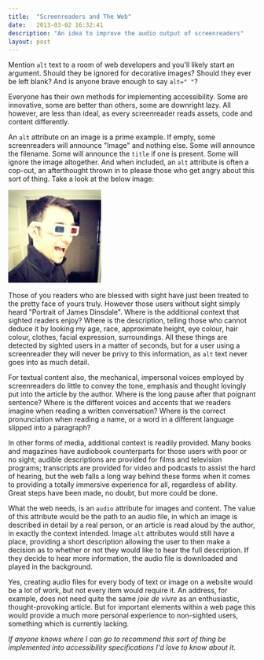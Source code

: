 ```yaml
---
title:  "Screenreaders and The Web"
date:   2013-03-02 16:32:41
description: "An idea to improve the audio output of screenreaders"
layout: post
---
```


Mention `alt` text to a room of web developers and you'll likely start an argument. Should they be ignored for decorative images? Should they ever be left blank? And is anyone brave enough to say `alt=" "`?

Everyone has their own methods for implementing accessibility. Some are innovative, some are better than others, some are downright lazy. All however, are less than ideal, as every screenreader reads assets, code and content differently.

An `alt` attribute on an image is a prime example. If empty, some screenreaders will announce "Image" and nothing else. Some will announce the filename. Some will announce the `title` if one is present. Some will ignore the image altogether. And when included, an `alt` attribute is often a cop-out, an afterthought thrown in to please those who get angry about this sort of thing. Take a look at the below image:

![Portrait of James Dinsdale](/img/me.jpg)

Those of you readers who are blessed with sight have just been treated to the pretty face of yours truly. However those users without sight simply heard "Portrait of James Dinsdale". Where is the additional context that sighted readers enjoy? Where is the description, telling those who cannot deduce it by looking my age, race, approximate height, eye colour, hair colour, clothes, facial expression, surroundings. All these things are detected by sighted users in a matter of seconds, but for a user using a screenreader they will never be privy to this information, as `alt` text never goes into as much detail.

For textual content also, the mechanical, impersonal voices employed by screenreaders do little to convey the tone, emphasis and thought lovingly put into the article by the author. Where is the long pause after that poignant sentence? Where is the different voices and accents that we readers imagine when reading a written conversation? Where is the correct pronunciation when reading a name, or a word in a different language slipped into a paragraph?

In other forms of media, additional context is readily provided. Many books and magazines have audiobook counterparts for those users with poor or no sight; audible descriptions are provided for films and television programs; transcripts are provided for video and podcasts to assist the hard of hearing, but the web falls a long way behind these forms when it comes to providing a totally immersive experience for all, regardless of ability. Great steps have been made, no doubt, but more could be done.

What the web needs, is an `audio` attribute for images and content. The value of this attribute would be the path to an audio file, in which an image is described in detail by a real person, or an article is read aloud by the author, in exactly the context intended. Image `alt` attributes would still have a place, providing a short description allowing the user to then make a decision as to whether or not they would like to hear the full description. If they decide to hear more information, the audio file is downloaded and played in the background.

Yes, creating audio files for every body of text or image on a website would be a lot of work, but not every item would require it. An address, for example, does not need quite the same *joie de vivre* as an enthusiastic, thought-provoking article. But for important elements within a web page this would provide a much more personal experience to non-sighted users, something which is currently lacking.

*If anyone knows where I can go to recommend this sort of thing be implemented into accessibility specifications I'd love to know about it.*
